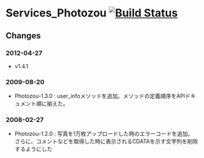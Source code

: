# Services_Photozou [![Build Status](https://secure.travis-ci.org/ha1t/php-Services_Photozou.png?branch=master)](http://travis-ci.org/ha1t/php-Services_Photozou)

## Changes

### 2012-04-27

* v1.4.1

### 2009-08-20

* Photozou-1.3.0 :
user_infoメソッドを追加。メソッドの定義順序をAPIドキュメント順に揃えた。

### 2008-02-27

* Photozou-1.2.0 :
写真を1万枚アップロードした時のエラーコードを追加。さらに、コメントなどを取得した時に表示されるCDATAを示す文字列を削除するようにした
